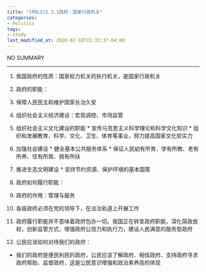 ```yaml
---
title: "[POLS]2.3.1政府：国家行政机关"
categories:
- Politics
tags:
- study
last_modified_at: 2020-02-18T15:33:37-04:00
---
```


NO SUMMARY

***

1. 我国政府的性质：国家权力机关的执行机关，是国家行政机关
2. 政府的职能：
  1. 保障人民民主和维护国家长治久安
  2. 组织社会主义经济建设：宏观调控、市场监管
  
  3. 组织社会主义文化建设的职能
    * 宣传马克思主义科学理论和科学文化知识
    * 组织和发展教育、科学、文化、卫生、体育等事业，努力提高国家文化软实力
  
  4. 加强社会建设
    * 健全基本公共服务体系
    * 保证人民幼有所育、学有所教、老有所养、住有所居、弱有所扶
  
  5. 推进生态文明建设
    * 坚持节约资源、保护环境的基本国策

3. 政府如何履行职能：
  1. 政府的作用：管理与服务
  2. 各级政府必须在党的领导下，在法治轨道上开展工作
  3. 政府履行职能并不意味着政府包办一切。我国正在转变政府职能，深化简政放权，创新监管方式，增强政府公信力和执行力，建设人民满意的服务型政府

4. 公民应该如何对待我们的政府：
  * 我们的政府是便民利民的政府，公民应该了解政府、相信政府、支持政府寻求政府帮助、监督政府，这是公民意识增强和政治素养高的体现
    
 
